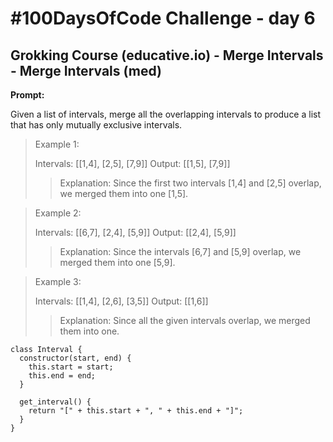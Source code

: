 # #100DaysOfCode Challenge - day 6

## Grokking Course (educative.io) - Merge Intervals - Merge Intervals (med)

**Prompt:**

Given a list of intervals, merge all the overlapping intervals to produce a list that has only mutually exclusive intervals.

> Example 1:
>
> Intervals: [[1,4], [2,5], [7,9]]
> Output: [[1,5], [7,9]]
>
> > Explanation: Since the first two intervals [1,4] and [2,5] overlap, we merged them into
> > one [1,5].

> Example 2:
>
> Intervals: [[6,7], [2,4], [5,9]]
> Output: [[2,4], [5,9]]
>
> > Explanation: Since the intervals [6,7] and [5,9] overlap, we merged them into one [5,9].

> Example 3:
>
> Intervals: [[1,4], [2,6], [3,5]]
> Output: [[1,6]]
>
> > Explanation: Since all the given intervals overlap, we merged them into one.

```
class Interval {
  constructor(start, end) {
    this.start = start;
    this.end = end;
  }

  get_interval() {
    return "[" + this.start + ", " + this.end + "]";
  }
}
```
